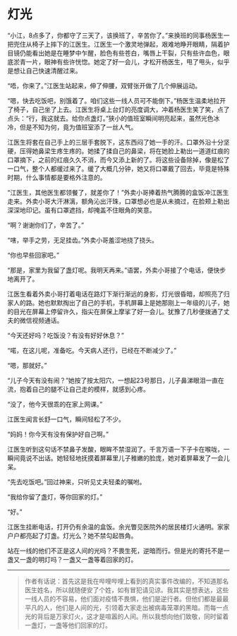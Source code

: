 # 灯光 #



“小江，8点多了，你都守了三天了，该换班了，辛苦你了。”来换班的同事杨医生一把兜住从椅子上摔下的江医生。江医生一个激灵地弹起，艰难地睁开眼睛，隔着护目镜仍能看出她是在睡梦中乍醒，脸色有些苍白，嘴唇上干裂，只有些许血色，眼底淤青一片，眼神有些许恍惚。她定了好一会儿，才松开杨医生，甩了甩头，似乎是想让自己快速清醒过来。

“唔，你来了。”江医生站起来，伸了伸腰，双臂张开做了几个伸展运动。

“嗯，快去吃饭吧，别饿着了。咱们这些一线人员可不能倒下。”杨医生温柔地拉开了椅子，自己坐了上去。江医生将桌上台灯的亮度调大，冲着杨医生笑了笑，点了点头：“行，我这就去。给你点盏灯。”狭小的值班室瞬间明亮起来，虽然光色冰冷，但是不知为何，竟为值班室添了一丝人气。

江医生将套在自己手上的三层手套脱下，这东西闷了她一手的汗。口罩外沿十分坚硬，压得她鼻梁生疼生疼的。她揉了揉自己的鼻梁，将在她脸上勒出一道道红痕的口罩摘下，之前的红痕久久不消，而今又添上新的了。将这些设备除掉，像是松了一口气，整个人都缓过来了。缓了大概几分钟，她又将口罩戴了回去，毕竟是特殊时期，什么事情都是要格外注意的。

“江医生，其他医生都领餐了，就差你了！”外卖小哥捧着热气腾腾的盒饭冲江医生走来。外卖小哥大汗淋漓，额角沁出汗珠，口罩想必也是从未摘过，在脸颊上勒出深深地印记。虽有口罩遮挡，却掩盖不住眼角的笑意。

“啊？谢谢你们了，辛苦了。”

“嗐，举手之劳，无足挂齿。”外卖小哥羞涩地挠了挠头。

“你也早些回家吧。”

“那是，家里为我留了盏灯呢。我明天再来。”语罢，外卖小哥接了个电话，便快步地离开了。

江医生看着外卖小哥打着电话在路灯下渐行渐远的身影，灯光很昏暗，却照亮了归家人的路。她也默默掏出了自己的手机，手机屏幕上是她那刚上一年级的儿子，她的目光在屏幕上停留许久，指尖在屏保上摩挲了好一会儿。犹豫了几秒便拨通了丈夫的微信视频通话。

“今天还好吗？吃饭没？有没有好好休息？”

“喏，在这儿呢，准备吃。今天病人还行，已经在不断减少了。”

“嗯，那就好。”

“儿子今天有没有闹？”她按了按太阳穴，一想起23号那日，儿子鼻涕眼泪一直在流，抱着自己的腿不让自己走的模样，就感到心疼。

“没了，他今天很乖的在家上网课。”

江医生闻言长舒一口气，瞬间轻松了不少。

“妈妈！你今天有没有保护好自己啊。”

江医生听到这句话不禁鼻子发酸，眼眸不禁湿润了。千言万语一下子卡在喉咙，一瞬间竟说不出话。她轻轻地抚摸着屏幕里儿子稚嫩的脸庞，她对着屏幕发了一会儿呆。

“先去吃饭吧。”回过神来，只听见丈夫轻柔的嘱咐。

“我给你留了盏灯，等你回家的灯。”

“好。”

江医生挂断电话，打开仍有余温的盒饭。余光瞥见医院外的居民楼灯火通明。家家户户都亮起了灯盏。灯光么？她不禁勾起唇角。

站在一线的他们不正是这人间的光吗？不畏生死，逆暗而行。但是光的寄托不是一盏又一盏的明灯吗？一盏又一盏等着回家的灯。



---

> 作者有话说：首先这是我在哔哩哔哩上看到的真实事件改编的，不知道那名医生姓名，所以就随便安了个姓，如有冒犯请见谅。我其实是想表达，这些一线人员的不容易，他们面对疫情不畏惧，他们是逆行者。但他们都是最最平凡的人，他们是人间的光，引领着大家走出被病毒笼罩的黑暗。而每一点光的背后是万家灯火，这才是喧嚣的人间。所以我想向他们致敬，同时留着一盏灯，一盏等他们回家的灯。